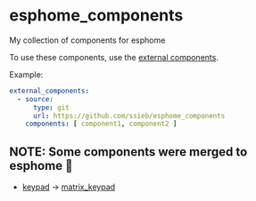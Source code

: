 # esphome_components
My collection of components for esphome

To use these components, use the [external components](https://esphome.io/components/external_components.html).

Example:
```yaml
external_components:
  - source:
      type: git
      url: https://github.com/ssieb/esphome_components
    components: [ component1, component2 ]
```

## NOTE: Some components were merged to esphome :tada:
- [keypad](https://github.com/ssieb/custom_components/tree/master/components/keypad) -> [matrix_keypad](https://esphome.io/components/matrix_keypad.html?highlight=keypad)
